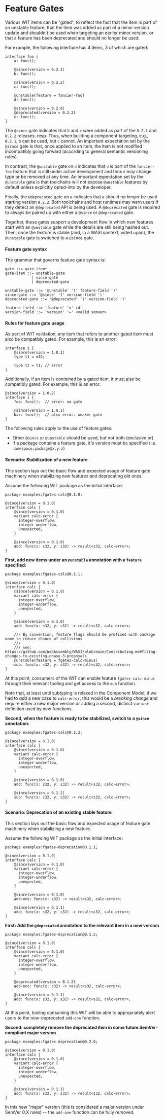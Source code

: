 # Feature Gates

Various WIT items can be "gated", to reflect the fact that the item is part of
an unstable feature, that the item was added as part of a minor version
update and shouldn't be used when targeting an earlier minor version, or that a
feature has been deprecated and should no longer be used.

For example, the following interface has 4 items, 3 of which are gated:

```wit
interface foo {
    a: func();

    @since(version = 0.2.1)
    b: func();

    @since(version = 0.2.2)
    c: func();

    @unstable(feature = fancier-foo)
    d: func();

    @since(version = 0.2.0)
    @deprecated(version = 0.2.2)
    e: func();
}
```

The `@since` gate indicates that `b` and `c` were added as part of the `0.2.1`
and `0.2.2` releases, resp. Thus, when building a component targeting, e.g.,
`0.2.1`, `b` can be used, but `c` cannot. An important expectation set by the
`@since` gate is that, once applied to an item, the item is not modified
incompatibly going forward (according to general semantic versioning rules).

In contrast, the `@unstable` gate on `d` indicates that `d` is part of the
`fancier-foo` feature that is still under active development and thus `d` may
change type or be removed at any time. An important expectation set by the
`@unstable` gate is that toolchains will not expose `@unstable` features by
default unless explicitly opted-into by the developer.

Finally, the `@deprecated` gate on `e` indicates that `e` should no longer be
used starting version `0.2.2`. Both toolchains and host runtimes may warn users
if they detect an `@deprecated` API is being used. A `@deprecated` gate is
required to always be paired up with either a `@since` or `@deprecated` gate.

Together, these gates support a development flow in which new features start
with an `@unstable` gate while the details are still being hashed out. Then,
once the feature is stable (and, in a WASI context, voted upon), the
`@unstable` gate is switched to a `@since` gate.

#### Feature gate syntax

The grammar that governs feature gate syntax is:

```wit
gate ::= gate-item*
gate-item ::= unstable-gate
            | since-gate
            | deprecated-gate

unstable-gate ::= '@unstable' '(' feature-field ')'
since-gate ::= '@since' '(' version-field ')'
deprecated-gate ::= '@deprecated' '(' version-field ')'

feature-field ::= 'feature' '=' id
version-field ::= 'version' '=' <valid semver>
```

#### Rules for feature gate usage

As part of WIT validation, any item that refers to another gated item must also
be compatibly gated. For example, this is an error:

```wit
interface i {
    @since(version = 1.0.1)
    type t1 = u32;

    type t2 = t1; // error
}
```

Additionally, if an item is _contained_ by a gated item, it must also be
compatibly gated. For example, this is an error:

```wit
@since(version = 1.0.2)
interface i {
    foo: func();  // error: no gate

    @since(version = 1.0.1)
    bar: func();  // also error: weaker gate
}
```

The following rules apply to the use of feature gates:

- Either `@since` _or_ `@unstable` should be used, but not both (exclusive or).
- If a package contains a feature gate, it's version must be specified (i.e. `namespace:package@x.y.z`)

#### Scenario: Stabilization of a new feature

This section lays out the basic flow and expected usage of feature gate machinery
when stabilizing new features and deprecating old ones.

Assume the following WIT package as the initial interface:

```wit
package examples:fgates-calc@0.1.0;

@since(version = 0.1.0)
interface calc {
    @since(version = 0.1.0)
    variant calc-error {
      integer-overflow,
      integer-underflow,
      unexpected,
    }

    @since(version = 0.1.0)
    add: func(x: s32, y: s32) -> result<s32, calc-error>;
}
```

**First, add new items under an `@unstable` annotation with a `feature` specified:**

```wit
package examples:fgates-calc@0.1.1;

@since(version = 0.1.0)
interface calc {
    @since(version = 0.1.0)
    variant calc-error {
      integer-overflow,
      integer-underflow,
      unexpected,
    }

    @since(version = 0.1.0)
    add: func(x: s32, y: s32) -> result<s32, calc-error>;

    /// By convention, feature flags should be prefixed with package name to reduce chance of collisions
    ///
    /// see: https://github.com/WebAssembly/WASI/blob/main/Contributing.md#filing-changes-to-existing-phase-3-proposals
    @unstable(feature = fgates-calc-minus)
    sub: func(x: s32, y: s32) -> result<s32, calc-error>;
}
```

At this point, consumers of the WIT can enable feature `fgates-calc-minus` through their relevant tooling and get access to the `sub` function.

Note that, at least until subtyping is relaxed in the Component Model, if we had to _add_ a new case to `calc-error`, this would be a _breaking change_ and require either a new major version or adding a second, distinct `variant` definition used by new functions.

**Second, when the feature is ready to be stabilized, switch to a `@since` annotation:**

```wit
package examples:fgates-calc@0.1.2;

@since(version = 0.1.0)
interface calc {
    @since(version = 0.1.0)
    variant calc-error {
      integer-overflow,
      integer-underflow,
      unexpected,
    }

    @since(version = 0.1.0)
    add: func(x: s32, y: s32) -> result<s32, calc-error>;

    @since(version = 0.1.2)
    sub: func(x: s32, y: s32) -> result<s32, calc-error>;
}
```

#### Scenario: Deprecation of an existing stable feature

This section lays out the basic flow and expected usage of feature gate machinery when stabilizing a new feature.

Assume the following WIT package as the initial interface:

```wit
package examples:fgates-deprecation@0.1.1;

@since(version = 0.1.0)
interface calc {
    @since(version = 0.1.0)
    variant calc-error {
      integer-overflow,
      integer-underflow,
      unexpected,
    }

    @since(version = 0.1.0)
    add-one: func(x: s32) -> result<s32, calc-error>;

    @since(version = 0.1.1)
    add: func(x: s32, y: s32) -> result<s32, calc-error>;
}
```

**First: Add the `@deprecated` annotation to the relevant item in a new version**

```wit
package examples:fgates-deprecation@0.1.2;

@since(version = 0.1.0)
interface calc {
    @since(version = 0.1.0)
    variant calc-error {
      integer-overflow,
      integer-underflow,
      unexpected,
    }

    @deprecated(version = 0.1.2)
    add-one: func(x: s32) -> result<s32, calc-error>;

    @since(version = 0.1.1)
    add: func(x: s32, y: s32) -> result<s32, calc-error>;
}
```

At this point, tooling consuming this WIT will be able to appropriately alert users to the now-deprecated `add-one` function.

**Second: completely remove the deprecated item in some future SemVer-compliant major version**

```wit
package examples:fgates-deprecation@0.2.0;

@since(version = 0.1.0)
interface calc {
    @since(version = 0.1.0)
    variant calc-error {
      integer-overflow,
      integer-underflow,
      unexpected,
    }

    @since(version = 0.1.1)
    add: func(x: s32, y: s32) -> result<s32, calc-error>;
}
```

In this new "major" version (this is considered a major version under SemVer 0.X rules) -- the `add-one` function can be fully removed.
